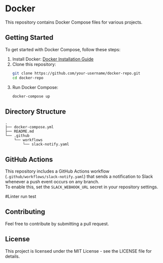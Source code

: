 # Docker

This repository contains Docker Compose files for various projects.

## Getting Started

To get started with Docker Compose, follow these steps:

1. Install Docker: [Docker Installation Guide](https://docs.docker.com/get-docker/)
2. Clone this repository:
    ```sh
    git clone https://github.com/your-username/docker-repo.git
    cd docker-repo
    ```
3. Run Docker Compose:
    ```sh
    docker-compose up
    ```

## Directory Structure

```
.
├── docker-compose.yml
├── README.md
└── .github
    └── workflows
        └── slack-notify.yaml
```

## GitHub Actions

This repository includes a GitHub Actions workflow (`.github/workflows/slack-notify.yaml`) that sends a notification to Slack whenever a push event occurs on any branch.  
To enable this, set the `SLACK_WEBHOOK_URL` secret in your repository settings.

#Linter run test

## Contributing

Feel free to contribute by submitting a pull request.

## License

This project is licensed under the MIT License - see the LICENSE file for details.